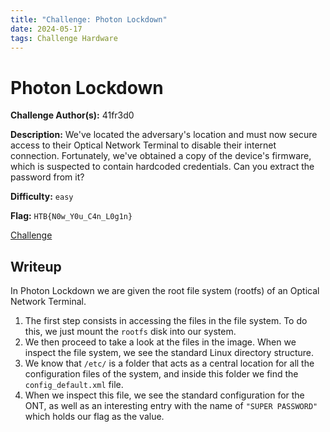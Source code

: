 ```yaml
---
title: "Challenge: Photon Lockdown"
date: 2024-05-17
tags: Challenge Hardware
---
```


# Photon Lockdown
**Challenge Author(s):** 41fr3d0

**Description:** We've located the adversary's location and must now secure access to their Optical Network Terminal to disable their internet connection. Fortunately, we've obtained a copy of the device's firmware, which is suspected to contain hardcoded credentials. Can you extract the password from it?

**Difficulty:** `easy`

**Flag:** `HTB{N0w_Y0u_C4n_L0g1n}`

[Challenge](https://github.com/Iarrova/FaRySYMD/raw/my-pages/_challenges/Photon%20Lockdown.zip)

## Writeup
In Photon Lockdown we are given the root file system (rootfs) of an Optical Network Terminal.

1. The first step consists in accessing the files in the file system. To do this, we just mount the `rootfs` disk into our system.
2. We then proceed to take a look at the files in the image. When we inspect the file system, we see the standard Linux directory structure.
3. We know that `/etc/` is a folder that acts as a central location for all the configuration files of the system, and inside this folder we find the `config_default.xml` file.
4. When we inspect this file, we see the standard configuration for the ONT, as well as an interesting entry with the name of `"SUPER PASSWORD"` which holds our flag as the value.
